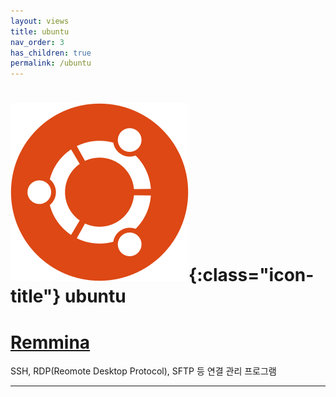 ```yaml
---
layout: views
title: ubuntu
nav_order: 3
has_children: true
permalink: /ubuntu
---
```


# ![ubuntu icon](/assets/images/icon/285px-Logo-ubuntu_cof-orange-hex.svg.png){:class="icon-title"} ubuntu

# [Remmina](/ubuntu/remmina)
SSH, RDP(Reomote Desktop Protocol), SFTP 등 연결 관리 프로그램

---
